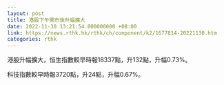 ```yaml
---
layout: post
title: 港股下午開市後升幅擴大
date: 2022-11-30 13:21:54.000000000 +08:00
link: https://news.rthk.hk/rthk/ch/component/k2/1677814-20221130.htm
categories: rthk
---
```


港股升幅擴大，恒生指數較早時報18337點，升132點，升幅0.73%。

科技指數較早時報3720點，升24點，升幅0.67%。
